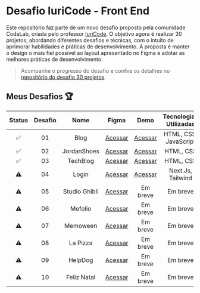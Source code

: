 # Desafio IuriCode - Front End

Este repositório faz parte de um novo desafio proposto pela comunidade CodeLab, criada pelo professor <a href="https://github.com/iuricode" target="_blank">IuriCode</a>. O objetivo agora é realizar 30 projetos, abordando diferentes desafios e técnicas, com o intuito de aprimorar habilidades e práticas de desenvolvimento. A proposta é manter o design o mais fiel possível ao layout apresentado no Figma e adotar as melhores práticas de desenvolvimento.

> Acompanhe o progresso do desafio e confira os detalhes no <a href="https://github.com/iuricode/desafios-frontend?tab=readme-ov-file" target="_blank">repositório do desafio 30 projetos</a>.

## Meus Desafios 🏆

| Status | Desafio | Nome | Figma | Demo | Tecnologias Utilizadas 
:---: | :---: | :---: | :---: | :---: | :---: |
✅ | 01 | Blog | <a href="https://www.figma.com/design/Yb9IBH56g7T1hdIyZ3BMNO/Desafios---CodeLab?node-id=0-1&p=f&t=FuHGPmOY2STlnltp-0" target="_blank">Acessar</a> | <a href="https://blog-gabrielgal.vercel.app/" target="_blank">Acessar</a> | HTML, CSS, JavaScript 
✅ | 02 | JordanShoes | <a href="https://bit.ly/codelab-desafio-2" target="_blank">Acessar</a> | <a href="https://jordan-gabrielgal.vercel.app/" target="_blank">Acessar</a> | HTML, CSS
✅  | 03 | TechBlog | <a href="https://bit.ly/codelab-desafio-3" target="_blank">Acessar</a> | <a href="https://techblog-gabrielgal.vercel.app/" target="_blank">Acessar</a> | HTML, CSS
⚠️ | 04 | Login | <a href="https://bit.ly/codelab-desafio-4" target="_blank">Acessar</a> | <a href="https://login-gabrielgal.vercel.app/" target="_blank">Acessar</a> | Next.Js, Tailwind
⚠️ | 05 | Studio Ghibli | <a href="https://bit.ly/codelab-desafio-5" target="_blank">Acessar</a> | Em breve| Em breve
⚠️ | 06 | Mefolio | <a href="https://bit.ly/codelab-desafio-6" target="_blank">Acessar</a> | Em breve| Em breve
⚠️ | 07 | Memoween | <a href="https://bit.ly/codelab-desafio-7" target="_blank">Acessar</a> | Em breve| Em breve
⚠️ | 08 | La Pizza | <a href="https://bit.ly/codelab-desafio-8" target="_blank">Acessar</a> | Em breve| Em breve
⚠️ | 09 | HelpDog | <a href="https://bit.ly/codelab-desafio-9" target="_blank">Acessar</a> | Em breve| Em breve
⚠️ | 10 | Feliz Natal | <a href="https://bit.ly/codelab-desafio-10" target="_blank">Acessar</a> | Em breve| Em breve


<!-- |   ⚠️   |   11    | Kenai | [Acessar](https://bit.ly/codelab-desafio-11) | Em breve | Em breve |
|   ⚠️   |   12    | Spider-man | [Acessar](https://bit.ly/codelab-desafio-12) | Em breve | Em breve |
|   ⚠️   |   13    | Portme | [Acessar](https://bit.ly/codelab-desafio-13) | Em breve | Em breve |
|   ⚠️   |   14    | Xbox | [Acessar](https://bit.ly/codelab-desafio-14) | Em breve | Em breve |
|   ⚠️   |   15    | CodeLab | [Acessar](https://bit.ly/codelab-desafio-15) | Em breve | Em breve |
|   ⚠️   |   16    | Music Legends | [Acessar](https://bit.ly/codelab-desafio-16) | Em breve | Em breve |
|   ⚠️   |   17    | HomeYou | [Acessar](https://bit.ly/codelab-desafio-17) | Em breve | Em breve |
|   ⚠️   |   18    | Art | [Acessar](https://bit.ly/codelab-desafio-18) | Em breve | Em breve |
|   ⚠️   |   19    | FoodJP | [Acessar](https://bit.ly/codelab-desafio-19) | Em breve | Em breve |
|   ⚠️   |   20    | PSG | [Acessar](https://bit.ly/codelab-desafio-20) | Em breve | Em breve |
|   ⚠️   |   21    | Ani.me | [Acessar](https://bit.ly/codelab-desafio-21) | Em breve | Em breve |
|   ⚠️   |   22    | Steam | [Acessar](https://bit.ly/codelab-desafio-22) | Em breve | Em breve |
|   ⚠️   |   23    | Fifa | [Acessar](https://bit.ly/codelab-desafio-23) | Em breve | Em breve |
|   ⚠️   |   24    | LogMine | [Acessar](https://bit.ly/codelab-desafio-24) | Em breve | Em breve |
|   ⚠️   |   25    | NBA | [Acessar](https://bit.ly/codelab-desafio-25) | Em breve | Em breve |
|   ⚠️   |   26    | CodeNFT | [Acessar](https://bit.ly/codelab-desafio-26) | Em breve | Em breve |
|   ⚠️   |   27    | Orkut | [Acessar](https://bit.ly/codelab-desafio-27) | Em breve | Em breve |
|   ⚠️   |   28    | Codepay | [Acessar](https://bit.ly/codelab-desafio-28)  | Em breve | Em breve |
|   ⚠️   |   29    | Blogames | [Acessar](https://bit.ly/codelab-desafio-29) | Em breve | Em breve |
|   ⚠️   |   30    | Dashboard | [Acessar](https://bit.ly/codelab-desafio-30) | Em breve | Em breve | -->